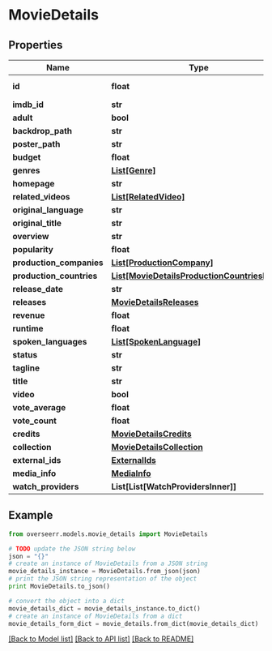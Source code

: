 # MovieDetails


## Properties
Name | Type | Description | Notes
------------ | ------------- | ------------- | -------------
**id** | **float** |  | [optional] [readonly] 
**imdb_id** | **str** |  | [optional] 
**adult** | **bool** |  | [optional] 
**backdrop_path** | **str** |  | [optional] 
**poster_path** | **str** |  | [optional] 
**budget** | **float** |  | [optional] 
**genres** | [**List[Genre]**](Genre.md) |  | [optional] 
**homepage** | **str** |  | [optional] 
**related_videos** | [**List[RelatedVideo]**](RelatedVideo.md) |  | [optional] 
**original_language** | **str** |  | [optional] 
**original_title** | **str** |  | [optional] 
**overview** | **str** |  | [optional] 
**popularity** | **float** |  | [optional] 
**production_companies** | [**List[ProductionCompany]**](ProductionCompany.md) |  | [optional] 
**production_countries** | [**List[MovieDetailsProductionCountriesInner]**](MovieDetailsProductionCountriesInner.md) |  | [optional] 
**release_date** | **str** |  | [optional] 
**releases** | [**MovieDetailsReleases**](MovieDetailsReleases.md) |  | [optional] 
**revenue** | **float** |  | [optional] 
**runtime** | **float** |  | [optional] 
**spoken_languages** | [**List[SpokenLanguage]**](SpokenLanguage.md) |  | [optional] 
**status** | **str** |  | [optional] 
**tagline** | **str** |  | [optional] 
**title** | **str** |  | [optional] 
**video** | **bool** |  | [optional] 
**vote_average** | **float** |  | [optional] 
**vote_count** | **float** |  | [optional] 
**credits** | [**MovieDetailsCredits**](MovieDetailsCredits.md) |  | [optional] 
**collection** | [**MovieDetailsCollection**](MovieDetailsCollection.md) |  | [optional] 
**external_ids** | [**ExternalIds**](ExternalIds.md) |  | [optional] 
**media_info** | [**MediaInfo**](MediaInfo.md) |  | [optional] 
**watch_providers** | **List[List[WatchProvidersInner]]** |  | [optional] 

## Example

```python
from overseerr.models.movie_details import MovieDetails

# TODO update the JSON string below
json = "{}"
# create an instance of MovieDetails from a JSON string
movie_details_instance = MovieDetails.from_json(json)
# print the JSON string representation of the object
print MovieDetails.to_json()

# convert the object into a dict
movie_details_dict = movie_details_instance.to_dict()
# create an instance of MovieDetails from a dict
movie_details_form_dict = movie_details.from_dict(movie_details_dict)
```
[[Back to Model list]](../README.md#documentation-for-models) [[Back to API list]](../README.md#documentation-for-api-endpoints) [[Back to README]](../README.md)


